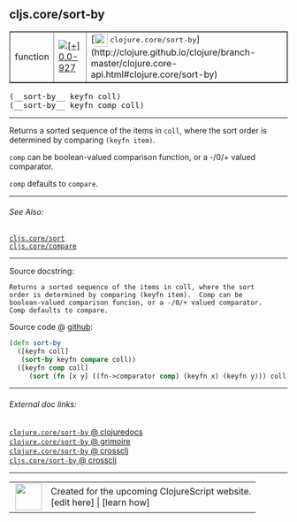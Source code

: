## cljs.core/sort-by



 <table border="1">
<tr>
<td>function</td>
<td><a href="https://github.com/cljsinfo/cljs-api-docs/tree/0.0-927"><img valign="middle" alt="[+] 0.0-927" title="Added in 0.0-927" src="https://img.shields.io/badge/+-0.0--927-lightgrey.svg"></a> </td>
<td>
[<img height="24px" valign="middle" src="http://i.imgur.com/1GjPKvB.png"> <samp>clojure.core/sort-by</samp>](http://clojure.github.io/clojure/branch-master/clojure.core-api.html#clojure.core/sort-by)
</td>
</tr>
</table>


 <samp>
(__sort-by__ keyfn coll)<br>
</samp>
 <samp>
(__sort-by__ keyfn comp coll)<br>
</samp>

---

Returns a sorted sequence of the items in `coll`, where the sort order is
determined by comparing `(keyfn item)`.

`comp` can be boolean-valued comparison function, or a -/0/+ valued comparator.

`comp` defaults to `compare`.

---


###### See Also:

[`cljs.core/sort`](cljs.core_sort.md)<br>
[`cljs.core/compare`](cljs.core_compare.md)<br>

---


Source docstring:

```
Returns a sorted sequence of the items in coll, where the sort
order is determined by comparing (keyfn item).  Comp can be
boolean-valued comparison funcion, or a -/0/+ valued comparator.
Comp defaults to compare.
```


Source code @ [github](https://github.com/clojure/clojurescript/blob/r2069/src/cljs/cljs/core.cljs#L1338-L1346):

```clj
(defn sort-by
  ([keyfn coll]
   (sort-by keyfn compare coll))
  ([keyfn comp coll]
     (sort (fn [x y] ((fn->comparator comp) (keyfn x) (keyfn y))) coll)))
```

<!--
Repo - tag - source tree - lines:

 <pre>
clojurescript @ r2069
└── src
    └── cljs
        └── cljs
            └── <ins>[core.cljs:1338-1346](https://github.com/clojure/clojurescript/blob/r2069/src/cljs/cljs/core.cljs#L1338-L1346)</ins>
</pre>

-->

---



###### External doc links:

[`clojure.core/sort-by` @ clojuredocs](http://clojuredocs.org/clojure.core/sort-by)<br>
[`clojure.core/sort-by` @ grimoire](http://conj.io/store/v1/org.clojure/clojure/1.7.0-beta3/clj/clojure.core/sort-by/)<br>
[`clojure.core/sort-by` @ crossclj](http://crossclj.info/fun/clojure.core/sort-by.html)<br>
[`cljs.core/sort-by` @ crossclj](http://crossclj.info/fun/cljs.core.cljs/sort-by.html)<br>

---

 <table>
<tr><td>
<img valign="middle" align="right" width="48px" src="http://i.imgur.com/Hi20huC.png">
</td><td>
Created for the upcoming ClojureScript website.<br>
[edit here] | [learn how]
</td></tr></table>

[edit here]:https://github.com/cljsinfo/cljs-api-docs/blob/master/cljsdoc/cljs.core_sort-by.cljsdoc
[learn how]:https://github.com/cljsinfo/cljs-api-docs/wiki/cljsdoc-files

<!--

This information was too distracting to show to readers, but I'll leave it
commented here since it is helpful to:

- pretty-print the data used to generate this document
- and show how to retrieve that data



The API data for this symbol:

```clj
{:description "Returns a sorted sequence of the items in `coll`, where the sort order is\ndetermined by comparing `(keyfn item)`.\n\n`comp` can be boolean-valued comparison function, or a -/0/+ valued comparator.\n\n`comp` defaults to `compare`.",
 :ns "cljs.core",
 :name "sort-by",
 :signature ["[keyfn coll]" "[keyfn comp coll]"],
 :history [["+" "0.0-927"]],
 :type "function",
 :related ["cljs.core/sort" "cljs.core/compare"],
 :full-name-encode "cljs.core_sort-by",
 :source {:code "(defn sort-by\n  ([keyfn coll]\n   (sort-by keyfn compare coll))\n  ([keyfn comp coll]\n     (sort (fn [x y] ((fn->comparator comp) (keyfn x) (keyfn y))) coll)))",
          :title "Source code",
          :repo "clojurescript",
          :tag "r2069",
          :filename "src/cljs/cljs/core.cljs",
          :lines [1338 1346]},
 :full-name "cljs.core/sort-by",
 :clj-symbol "clojure.core/sort-by",
 :docstring "Returns a sorted sequence of the items in coll, where the sort\norder is determined by comparing (keyfn item).  Comp can be\nboolean-valued comparison funcion, or a -/0/+ valued comparator.\nComp defaults to compare."}

```

Retrieve the API data for this symbol:

```clj
;; from Clojure REPL
(require '[clojure.edn :as edn])
(-> (slurp "https://raw.githubusercontent.com/cljsinfo/cljs-api-docs/catalog/cljs-api.edn")
    (edn/read-string)
    (get-in [:symbols "cljs.core/sort-by"]))
```

-->
